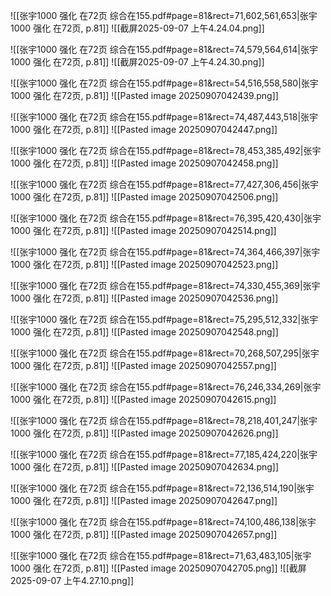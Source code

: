 ![[张宇1000 强化 在72页 综合在155.pdf#page=81&rect=71,602,561,653|张宇1000 强化 在72页, p.81]]
![[截屏2025-09-07 上午4.24.04.png]]


![[张宇1000 强化 在72页 综合在155.pdf#page=81&rect=74,579,564,614|张宇1000 强化 在72页, p.81]]
![[截屏2025-09-07 上午4.24.30.png]]


![[张宇1000 强化 在72页 综合在155.pdf#page=81&rect=54,516,558,580|张宇1000 强化 在72页, p.81]]
![[Pasted image 20250907042439.png]]


![[张宇1000 强化 在72页 综合在155.pdf#page=81&rect=74,487,443,518|张宇1000 强化 在72页, p.81]]
![[Pasted image 20250907042447.png]]


![[张宇1000 强化 在72页 综合在155.pdf#page=81&rect=78,453,385,492|张宇1000 强化 在72页, p.81]]
![[Pasted image 20250907042458.png]]


![[张宇1000 强化 在72页 综合在155.pdf#page=81&rect=77,427,306,456|张宇1000 强化 在72页, p.81]]
![[Pasted image 20250907042506.png]]


![[张宇1000 强化 在72页 综合在155.pdf#page=81&rect=76,395,420,430|张宇1000 强化 在72页, p.81]]
![[Pasted image 20250907042514.png]]


![[张宇1000 强化 在72页 综合在155.pdf#page=81&rect=74,364,466,397|张宇1000 强化 在72页, p.81]]
![[Pasted image 20250907042523.png]]


![[张宇1000 强化 在72页 综合在155.pdf#page=81&rect=74,330,455,369|张宇1000 强化 在72页, p.81]]
![[Pasted image 20250907042536.png]]


![[张宇1000 强化 在72页 综合在155.pdf#page=81&rect=75,295,512,332|张宇1000 强化 在72页, p.81]]
![[Pasted image 20250907042548.png]]


![[张宇1000 强化 在72页 综合在155.pdf#page=81&rect=70,268,507,295|张宇1000 强化 在72页, p.81]]
![[Pasted image 20250907042557.png]]


![[张宇1000 强化 在72页 综合在155.pdf#page=81&rect=76,246,334,269|张宇1000 强化 在72页, p.81]]
![[Pasted image 20250907042615.png]]


![[张宇1000 强化 在72页 综合在155.pdf#page=81&rect=78,218,401,247|张宇1000 强化 在72页, p.81]]
![[Pasted image 20250907042626.png]]


![[张宇1000 强化 在72页 综合在155.pdf#page=81&rect=77,185,424,220|张宇1000 强化 在72页, p.81]]
![[Pasted image 20250907042634.png]]

![[张宇1000 强化 在72页 综合在155.pdf#page=81&rect=72,136,514,190|张宇1000 强化 在72页, p.81]]
![[Pasted image 20250907042647.png]]


![[张宇1000 强化 在72页 综合在155.pdf#page=81&rect=74,100,486,138|张宇1000 强化 在72页, p.81]]
![[Pasted image 20250907042657.png]]


![[张宇1000 强化 在72页 综合在155.pdf#page=81&rect=71,63,483,105|张宇1000 强化 在72页, p.81]]
![[Pasted image 20250907042705.png]]
![[截屏2025-09-07 上午4.27.10.png]]

